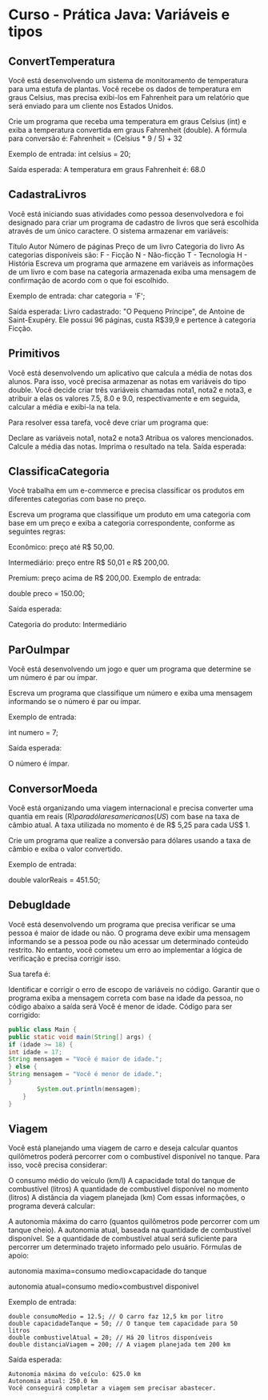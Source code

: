 # **Curso -  Prática Java: Variáveis e tipos**

## **ConvertTemperatura** 
Você está desenvolvendo um sistema de monitoramento de temperatura para uma estufa de plantas. Você recebe os dados de temperatura em graus Celsius, mas precisa exibi-los em Fahrenheit para um relatório que será enviado para um cliente nos Estados Unidos.

Crie um programa que receba uma temperatura em graus Celsius (int) e exiba a temperatura convertida em graus Fahrenheit (double). A fórmula para conversão é:
Fahrenheit = (Celsius * 9 / 5) + 32

Exemplo de entrada: int celsius = 20;

Saída esperada: A temperatura em graus Fahrenheit é: 68.0

## **CadastraLivros**

Você está iniciando suas atividades como pessoa desenvolvedora e foi designado para criar um programa de cadastro de livros que será escolhida através de um único caractere. O sistema armazenar em variáveis:

Título
Autor
Número de páginas
Preço de um livro
Categoria do livro As categorias disponíveis são:
F - Ficção
N - Não-ficção
T - Tecnologia
H - História
Escreva um programa que armazene em variáveis as informações de um livro e com base na categoria armazenada exiba uma mensagem de confirmação de acordo com o que foi escolhido.

Exemplo de entrada:
char categoria = 'F';

Saída esperada:
Livro cadastrado: "O Pequeno Príncipe", de Antoine de Saint-Exupéry. Ele possui 96 páginas, custa R$39,9 e pertence à categoria Ficção.

## **Primitivos**
Você está desenvolvendo um aplicativo que calcula a média de notas dos alunos. Para isso, você precisa armazenar as notas em variáveis do tipo double. Você decide criar três variáveis chamadas nota1, nota2 e nota3, e atribuir a elas os valores 7.5, 8.0 e 9.0, respectivamente e em seguida, calcular a média e exibi-la na tela.

Para resolver essa tarefa, você deve criar um programa que:

Declare as variáveis nota1, nota2 e nota3
Atribua os valores mencionados.
Calcule a média das notas.
Imprima o resultado na tela. Saída esperada:

## **ClassificaCategoria**
Você trabalha em um e-commerce e precisa classificar os produtos em diferentes categorias com base no preço.

Escreva um programa que classifique um produto em uma categoria com base em um preço e exiba a categoria correspondente, conforme as seguintes regras:

Econômico: preço até R\$ 50,00.

Intermediário: preço entre R\$ 50,01 e R\$ 200,00.

Premium: preço acima de R\$ 200,00. Exemplo de entrada:

double preco = 150.00;

Saída esperada:

Categoria do produto: Intermediário

## **ParOuImpar**

Você está desenvolvendo um jogo e quer um programa que determine se um número é par ou ímpar.

Escreva um programa que classifique um número e exiba uma mensagem informando se o número é par ou ímpar.

Exemplo de entrada:

int numero = 7;

Saída esperada:

O número é ímpar.

## **ConversorMoeda**

Você está organizando uma viagem internacional e precisa converter uma quantia em reais (R$) para dólares americanos (US$) com base na taxa de câmbio atual. A taxa utilizada no momento é de R$ 5,25 para cada US$ 1.

Crie um programa que realize a conversão para dólares usando a taxa de câmbio e exiba o valor convertido.

Exemplo de entrada:

double valorReais = 451.50;

## **DebugIdade**

Você está desenvolvendo um programa que precisa verificar se uma pessoa é maior de idade ou não. O programa deve exibir uma mensagem informando se a pessoa pode ou não acessar um determinado conteúdo restrito. No entanto, você cometeu um erro ao implementar a lógica de verificação e precisa corrigir isso.

Sua tarefa é:

Identificar e corrigir o erro de escopo de variáveis no código.
Garantir que o programa exiba a mensagem correta com base na idade da pessoa, no código abaixo a saída será Você é menor de idade.
Código para ser corrigido:
```java
public class Main {
public static void main(String[] args) {
if (idade >= 18) {
int idade = 17;
String mensagem = "Você é maior de idade.";
} else {
String mensagem = "Você é menor de idade.";
}
        System.out.println(mensagem);
    }
}
```

## **Viagem**
Você está planejando uma viagem de carro e deseja calcular quantos quilômetros poderá percorrer com o combustível disponível no tanque. Para isso, você precisa considerar:

O consumo médio do veículo (km/l)
A capacidade total do tanque de combustível (litros)
A quantidade de combustível disponível no momento (litros)
A distância da viagem planejada (km)
Com essas informações, o programa deverá calcular:

A autonomia máxima do carro (quantos quilômetros pode percorrer com um tanque cheio).
A autonomia atual, baseada na quantidade de combustível disponível.
Se a quantidade de combustível atual será suficiente para percorrer um determinado trajeto informado pelo usuário.
Fórmulas de apoio:

autonomia maxima=consumo medio×capacidade do tanque

autonomia atual=consumo medio×combustıvel disponivel

Exemplo de entrada:
```
double consumoMedio = 12.5; // O carro faz 12,5 km por litro
double capacidadeTanque = 50; // O tanque tem capacidade para 50 litros
double combustivelAtual = 20; // Há 20 litros disponíveis
double distanciaViagem = 200; // A viagem planejada tem 200 km
```
Saída esperada:
```
Autonomia máxima do veículo: 625.0 km
Autonomia atual: 250.0 km
Você conseguirá completar a viagem sem precisar abastecer.
``` 